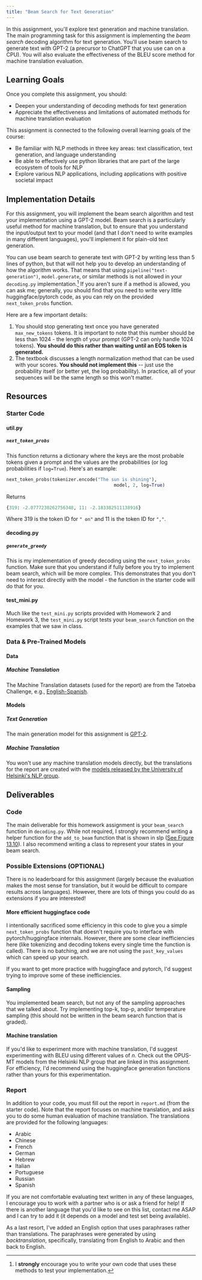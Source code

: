 ```yaml
---
title: "Beam Search for Text Generation"
---
```


In this assignment, you'll explore text generation and machine translation. The main programming task for this assignment is implementing the _beam search_ decoding algorithm for text generation. You'll use beam search to generate text with GPT-2 (a precursor to ChatGPT that you use can on a CPU). You will also evaluate the effectiveness of the BLEU score method for machine translation evaluation.

## Learning Goals
Once you complete this assignment, you should:

* Deepen your understanding of decoding methods for text generation 
* Appreciate the effectiveness and limitations of automated methods for machine translation evaluation

This assignment is connected to the following overall learning goals of the course:

* Be familiar with NLP methods in three key areas: text classification, text generation, and language understanding
* Be able to effectively use python libraries that are part of the large ecosystem of tools for NLP
* Explore various NLP applications, including applications with positive societal impact

## Implementation Details
For this assignment, you will implement the beam search algorithm and test your implementation using a GPT-2 model. Beam search is a particularly useful method for machine translation, but to ensure that you understand the input/output text to your model (and that I don't need to write examples in many different languages), you'll implement it for plain-old text generation.

You can use beam search to generate text with GPT-2 by writing less than 5 lines of python, but that will not help you to develop an understanding of how the algorithm works. That means that using `pipeline("text-generation")`, `model.generate`, or similar methods is not allowed in your `decoding.py` implementation.[^1] If you aren't sure if a method is allowed, you can ask me; generally, you should find that you need to write very little huggingface/pytorch code, as you can rely on the provided `next_token_probs` function.

Here are a few important details:

1. You should stop generating text once you have generated `max_new_tokens` tokens. It is important to note that this number should be less than 1024 - the length of your prompt (GPT-2 can only handle 1024 tokens). **You should do this rather than waiting until an EOS token is generated.**
2. The textbook discusses a length normalization method that can be used with your scores. **You should not implement this** -- just use the probability itself (or better yet, the log probability). In practice, all of your sequences will be the same length so this won't matter.

## Resources
### Starter Code
#### util.py
##### `next_token_probs`
This function returns a dictionary where the keys are the most probable tokens given a prompt and the values are the probabilities (or log probabilities if `log=True`). Here's an example:

```python
next_token_probs(tokenizer.encode("The sun is shining"), 
                                        model, 2, log=True)
```

Returns
```python
{319: -2.0777230262756348, 11: -2.183382511138916}
```
Where 319 is the token ID for `" on"` and 11 is the token ID for `","`.

#### decoding.py
##### `generate_greedy`
This is my implementation of greedy decoding using the `next_token_probs` function. Make sure that you understand if fully before you try to implement beam search, which will be more complex. This demonstrates that you don't need to interact directly with the model - the function in the starter code will do that for you.

#### test_mini.py
Much like the `test_mini.py` scripts provided with Homework 2 and Homework 3, the `test_mini.py` script tests your `beam_search` function on the examples that we saw in class.

### Data & Pre-Trained Models
#### Data
##### Machine Translation
The Machine Translation datasets (used for the report) are from the Tatoeba Challenge, e.g., [English-Spanish](https://raw.githubusercontent.com/Helsinki-NLP/Tatoeba-Challenge/master/data/test/eng-spa/test.txt).

#### Models
##### Text Generation
The main generation model for this assignment is [GPT-2](https://huggingface.co/openai-community/gpt2).

##### Machine Translation
You won't use any machine translation models directly, but the translations for the report are created with the [models released by the University of Helsinki's NLP group](https://huggingface.co/Helsinki-NLP).

## Deliverables
### Code
The main deliverable for this homework assignment is your `beam_search` function in `decoding.py`. While not required, I strongly recommend writing a helper function for the `add_to_beam` function that is shown in slp ([See Figure 13.10](https://web.stanford.edu/~jurafsky/slp3/13.pdf)). I also recommend writing a class to represent your states in your beam search.


### Possible Extensions (OPTIONAL)
There is no leaderboard for this assignment (largely because the evaluation makes the most sense for translation, but it would be difficult to compare results across languages). However, there are lots of things you could do as extensions if you are interested!

#### More efficient huggingface code
I intentionally sacrificed some efficiency in this code to give you a simple `next_token_probs` function that doesn't require you to interface with pytorch/huggingface internals. However, there are some clear inefficiencies here (like tokenizing and decoding tokens every single time the function is called). There is no batching, and we are not using the `past_key_values` which can speed up your search.

If you want to get more practice with huggingface and pytorch, I'd suggest trying to improve some of these inefficiencies.

#### Sampling
You implemented beam search, but not any of the sampling approaches that we talked about. Try implementing top-k, top-p, and/or temperature sampling (this should not be written in the beam search function that is graded).

#### Machine translation
If you'd like to experiment more with machine translation, I'd suggest experimenting with BLEU using different values of $n$. Check out the OPUS-MT models from the Helsinki NLP group that are linked in this assignment. For efficiency, I'd recommend using the huggingface generation functions rather than yours for this experimentation.

### Report
In addition to your code, you must fill out the report in `report.md` (from the starter code). Note that the report focuses on machine translation, and asks you to do some human evaluation of machine translation. The translations are provided for the following languages:

* Arabic
* Chinese
* French
* German
* Hebrew
* Italian
* Portuguese
* Russian
* Spanish

If you are not comfortable evaluating text written in any of these languages, I encourage you to work with a partner who is or ask a friend for help! If there is another language that you'd like to see on this list, contact me ASAP and I can try to add it (it depends on a model and test set being available).

As a last resort, I've added an English option that uses paraphrases rather than translations. The paraphrases were generated by using _backtranslation_, specifically, translating from English to Arabic and then back to English.


[^1]: I **strongly** encourage you to write your own code that uses these methods to test your implementation.
